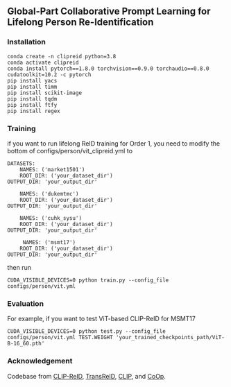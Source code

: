 ﻿## Global-Part Collaborative Prompt Learning for Lifelong Person Re-Identification
### Installation

```
conda create -n clipreid python=3.8
conda activate clipreid
conda install pytorch==1.8.0 torchvision==0.9.0 torchaudio==0.8.0 cudatoolkit=10.2 -c pytorch
pip install yacs
pip install timm
pip install scikit-image
pip install tqdm
pip install ftfy
pip install regex
```

### Training

if you want to run lifelong ReID training for Order 1, you need to modify the bottom of configs/person/vit_clipreid.yml to

```
DATASETS:
    NAMES: ('market1501')
    ROOT_DIR: ('your_dataset_dir')
OUTPUT_DIR: 'your_output_dir'

    NAMES: ('dukemtmc')
    ROOT_DIR: ('your_dataset_dir')
OUTPUT_DIR: 'your_output_dir'

    NAMES: ('cuhk_sysu')
    ROOT_DIR: ('your_dataset_dir')
OUTPUT_DIR: 'your_output_dir'

     NAMES: ('msmt17')
    ROOT_DIR: ('your_dataset_dir')
OUTPUT_DIR: 'your_output_dir'
```

then run 

```
CUDA_VISIBLE_DEVICES=0 python train.py --config_file configs/person/vit.yml
```

### Evaluation

For example, if you want to test ViT-based CLIP-ReID for MSMT17

```
CUDA_VISIBLE_DEVICES=0 python test.py --config_file configs/person/vit.yml TEST.WEIGHT 'your_trained_checkpoints_path/ViT-B-16_60.pth'
```

### Acknowledgement

Codebase from [CLIP-ReID](https://github.com/Syliz517/CLIP-ReID), [TransReID](https://github.com/damo-cv/TransReID), [CLIP](https://github.com/openai/CLIP), and [CoOp](https://github.com/KaiyangZhou/CoOp).
